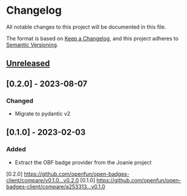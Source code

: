 # Changelog

All notable changes to this project will be documented in this file.

The format is based on [Keep a Changelog](https://keepachangelog.com/en/1.0.0/),
and this project adheres to [Semantic
Versioning](https://semver.org/spec/v2.0.0.html).

## [Unreleased]

## [0.2.0] - 2023-08-07

### Changed

- Migrate to pydantic v2

## [0.1.0] - 2023-02-03

### Added

- Extract the OBF badge provider from the Joanie project

[Unreleased]: https://github.com/openfun/open-badges-client/compare/v0.2.0...main
[0.2.0] https://github.com/openfun/open-badges-client/compare/v0.1.0...v0.2.0
[0.1.0] https://github.com/openfun/open-badges-client/compare/a253313...v0.1.0
